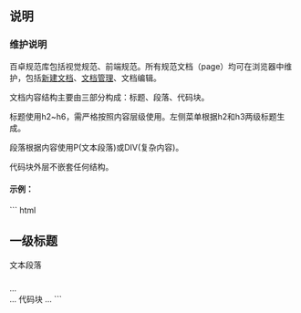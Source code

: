 <h2 class="gmp-h">说明</h2>
<h3>维护说明</h3>
<p>百卓规范库包括视觉规范、前端规范。所有规范文档（page）均可在浏览器中维护，包括<a href="/page">新建文档</a>、<a href="/#/list">文档管理</a>、文档编辑。</p>
<p>文档内容结构主要由三部分构成：标题、段落、代码块。</p>
<p>标题使用h2~h6，需严格按照内容层级使用。左侧菜单根据h2和h3两级标题生成。</p>
<p>段落根据内容使用P(文本段落)或DIV(复杂内容)。</p>
<p>代码块外层不嵌套任何结构。</p>
<h4>示例：</h4>
``` html
<h2 class="gmp-h">一级标题</h2>
<p>文本段落</p>
<div class="gmp-section">
    <h3 class="gmp-h"></h3>
    ...
</div>
...
代码块
...
```

